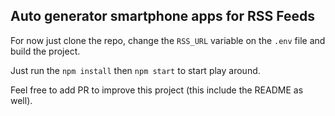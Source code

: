 ## Auto generator smartphone apps for RSS Feeds ##

For now just clone the repo, change the `RSS_URL` variable on the `.env` file and build the project.

Just run the `npm install` then `npm start` to start play around.

Feel free to add PR to improve this project (this include the README as well).